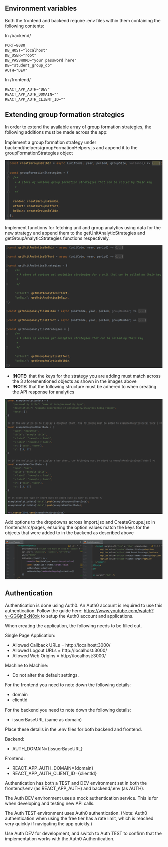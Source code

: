 ## Environment variables

Both the frontend and backend require .env files within them containing the following contents:

In /backend/
```.dotenv
PORT=8080
DB_HOST="localhost"
DB_USER="root"
DB_PASSWORD="your password here"
DB="student_group_db"
AUTH="DEV"
``` 

In /frontend/
```.dotenv
REACT_APP_AUTH="DEV"
REACT_APP_AUTH_DOMAIN=""
REACT_APP_AUTH_CLIENT_ID=""
```

## Extending group formation strategies

In order to extend the available array of group formation strategies, the following additions must be made across the app:

Implement a group formation strategy under backend/helpers/groupFormationHelpers.js and append it to the groupFormationStrategies object

![Group formation strategies](/docs/images/extending_strats_forming_groups.png)

Implement functions for fetching unit and group analytics using data for the new strategy and append them to the
getUnitAnalyticStrategies and getGroupAnalyticStrategies functions respectively.

![Group analytic strategies](/docs/images/extending_strats_analytics.png)

- **!NOTE:** that the keys for the strategy you are adding must match across the 3 aforementioned objects as shown in the images above
- **!NOTE:** that the following structure must be adhered to when creating the API response for analytics

![Example analytics data](/docs/images/sample_analytics_data.png)

Add options to the dropdowns across Import.jsx and CreateGroups.jsx in frontend/src/pages, ensuring the option values match
the keys for the objects that were added to in the backend as described above

![Frontend changes](/docs/images/extending_strats_frontend_dropdowns.png)

## Authentication

Authentication is done using Auth0. An Auth0 account is required to use this authentication. Follow the guide here: https://www.youtube.com/watch?v=GGGjnBkN8xk to setup the Auth0 account and applications.

When creating the application, the following needs to be filled out.

Single Page Application:
- Allowed Callback URLs = http://localhost:3000/
- Allowed Logout URLs = http://localhost:3000/
- Allowed Web Origins = http://localhost:3000/

Machine to Machine:
- Do not alter the default settings.

For the frontend you need to note down the following details:
- domain
- clientId

For the backend you need to note down the following details:
- issuerBaseURL (same as domain)

Place these details in the .env files for both backend and frontend.

Backend:
- AUTH_DOMAIN={issuerBaseURL}

Frontend:
- REACT_APP_AUTH_DOMAIN={domain}
- REACT_APP_AUTH_CLIENT_ID={clientId}

Authentication has both a TEST and DEV environment set in both the frontend/.env (as REACT_APP_AUTH) and backend/.env (as AUTH).

The Auth DEV environment uses a mock authentication service. This is for when developing and testing new API calls.

The Auth TEST environment uses Auth0 authentication. (Note: Auth0 authentication when using the free tier has a rate limit, which is reached very quickly if navigating the app quickly.)

Use Auth DEV for development, and switch to Auth TEST to confirm that the implementation works with the Auth0 Authentication.
